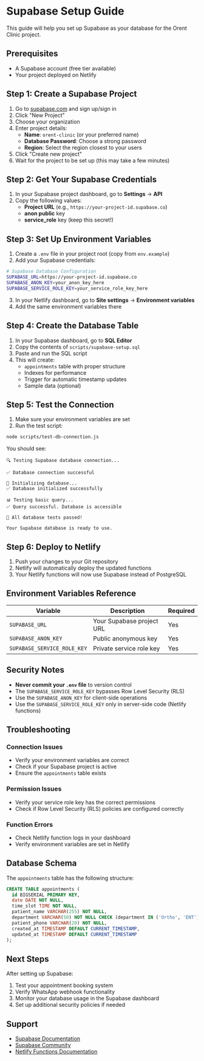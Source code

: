 # Supabase Setup Guide

This guide will help you set up Supabase as your database for the Orent Clinic project.

## Prerequisites

- A Supabase account (free tier available)
- Your project deployed on Netlify

## Step 1: Create a Supabase Project

1. Go to [supabase.com](https://supabase.com) and sign up/sign in
2. Click "New Project"
3. Choose your organization
4. Enter project details:
   - **Name**: `orent-clinic` (or your preferred name)
   - **Database Password**: Choose a strong password
   - **Region**: Select the region closest to your users
5. Click "Create new project"
6. Wait for the project to be set up (this may take a few minutes)

## Step 2: Get Your Supabase Credentials

1. In your Supabase project dashboard, go to **Settings** → **API**
2. Copy the following values:
   - **Project URL** (e.g., `https://your-project-id.supabase.co`)
   - **anon public** key
   - **service_role** key (keep this secret!)

## Step 3: Set Up Environment Variables

1. Create a `.env` file in your project root (copy from `env.example`)
2. Add your Supabase credentials:

```bash
# Supabase Database Configuration
SUPABASE_URL=https://your-project-id.supabase.co
SUPABASE_ANON_KEY=your_anon_key_here
SUPABASE_SERVICE_ROLE_KEY=your_service_role_key_here
```

3. In your Netlify dashboard, go to **Site settings** → **Environment variables**
4. Add the same environment variables there

## Step 4: Create the Database Table

1. In your Supabase dashboard, go to **SQL Editor**
2. Copy the contents of `scripts/supabase-setup.sql`
3. Paste and run the SQL script
4. This will create:
   - `appointments` table with proper structure
   - Indexes for performance
   - Trigger for automatic timestamp updates
   - Sample data (optional)

## Step 5: Test the Connection

1. Make sure your environment variables are set
2. Run the test script:

```bash
node scripts/test-db-connection.js
```

You should see:
```
🔍 Testing Supabase database connection...

✅ Database connection successful

🔧 Initializing database...
✅ Database initialized successfully

📊 Testing basic query...
✅ Query successful. Database is accessible

🎉 All database tests passed!

Your Supabase database is ready to use.
```

## Step 6: Deploy to Netlify

1. Push your changes to your Git repository
2. Netlify will automatically deploy the updated functions
3. Your Netlify functions will now use Supabase instead of PostgreSQL

## Environment Variables Reference

| Variable | Description | Required |
|----------|-------------|----------|
| `SUPABASE_URL` | Your Supabase project URL | Yes |
| `SUPABASE_ANON_KEY` | Public anonymous key | Yes |
| `SUPABASE_SERVICE_ROLE_KEY` | Private service role key | Yes |

## Security Notes

- **Never commit your `.env` file** to version control
- The `SUPABASE_SERVICE_ROLE_KEY` bypasses Row Level Security (RLS)
- Use the `SUPABASE_ANON_KEY` for client-side operations
- Use the `SUPABASE_SERVICE_ROLE_KEY` only in server-side code (Netlify functions)

## Troubleshooting

### Connection Issues
- Verify your environment variables are correct
- Check if your Supabase project is active
- Ensure the `appointments` table exists

### Permission Issues
- Verify your service role key has the correct permissions
- Check if Row Level Security (RLS) policies are configured correctly

### Function Errors
- Check Netlify function logs in your dashboard
- Verify environment variables are set in Netlify

## Database Schema

The `appointments` table has the following structure:

```sql
CREATE TABLE appointments (
  id BIGSERIAL PRIMARY KEY,
  date DATE NOT NULL,
  time_slot TIME NOT NULL,
  patient_name VARCHAR(255) NOT NULL,
  department VARCHAR(50) NOT NULL CHECK (department IN ('Ortho', 'ENT')),
  patient_phone VARCHAR(20) NOT NULL,
  created_at TIMESTAMP DEFAULT CURRENT_TIMESTAMP,
  updated_at TIMESTAMP DEFAULT CURRENT_TIMESTAMP
);
```

## Next Steps

After setting up Supabase:

1. Test your appointment booking system
2. Verify WhatsApp webhook functionality
3. Monitor your database usage in the Supabase dashboard
4. Set up additional security policies if needed

## Support

- [Supabase Documentation](https://supabase.com/docs)
- [Supabase Community](https://github.com/supabase/supabase/discussions)
- [Netlify Functions Documentation](https://docs.netlify.com/functions/overview/) 